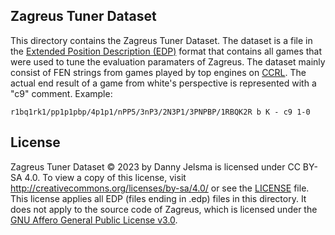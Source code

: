 ## Zagreus Tuner Dataset
This directory contains the Zagreus Tuner Dataset. The dataset is a file in the [Extended Position Description (EDP)](https://www.chessprogramming.org/Extended_Position_Description) format that contains all games that were used to tune the evaluation paramaters of Zagreus. The dataset mainly consist of FEN strings from games played by top engines on [CCRL](https://ccrl.chessdom.com).
The actual end result of a game from white's perspective is represented with a "c9" comment. Example:
```  
r1bq1rk1/pp1p1pbp/4p1p1/nPP5/3nP3/2N3P1/3PNPBP/1RBQK2R b K - c9 1-0
```

## License
Zagreus Tuner Dataset © 2023 by Danny Jelsma is licensed under CC BY-SA 4.0. To view a copy of this license, visit http://creativecommons.org/licenses/by-sa/4.0/ or see the [LICENSE](https://github.com/Dannyj1/Zagreus/blob/master/tuner-data/LICENSE) file. This license applies all EDP (files ending in .edp) files in this directory. It does not apply to the source code of Zagreus, which is licensed under the [GNU Affero General Public License v3.0](https://github.com/Dannyj1/Zagreus/blob/master/LICENSE).